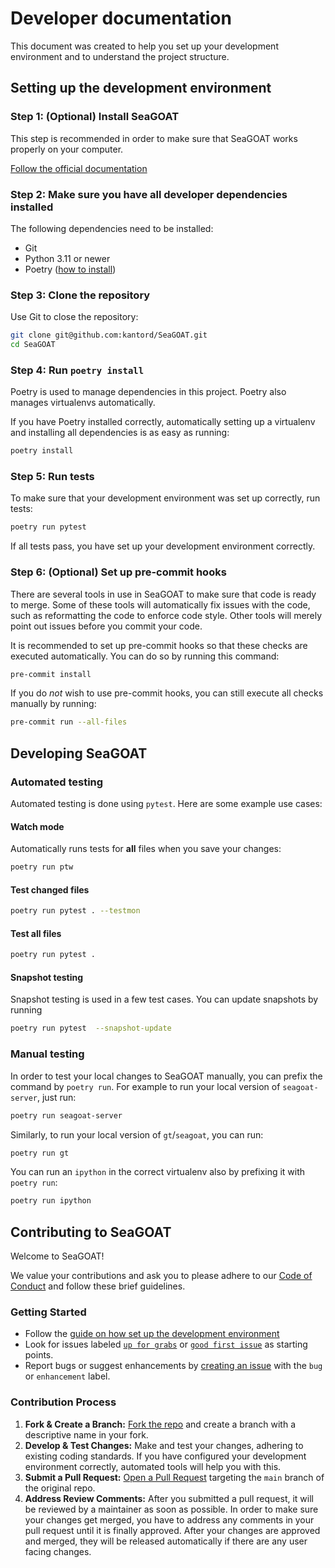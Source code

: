 # Developer documentation

This document was created to help you set up your development environment
and to understand the project structure.

## Setting up the development environment

### Step 1: (Optional) Install SeaGOAT

This step is recommended in order to make sure that SeaGOAT works properly
on your computer.

[Follow the official documentation](index.md#install-seagoat)

### Step 2: Make sure you have all developer dependencies installed

The following dependencies need to be installed:

* Git
* Python 3.11 or newer
* Poetry ([how to install](https://python-poetry.org/docs/#installation))

### Step 3: Clone the repository

Use Git to close the repository:

```bash
git clone git@github.com:kantord/SeaGOAT.git
cd SeaGOAT
```

### Step 4: Run `poetry install`

Poetry is used to manage dependencies in this project. Poetry also manages
virtualenvs automatically.

If you have Poetry installed correctly, automatically setting up a virtualenv
and installing all dependencies is as easy as running:

```bash
poetry install
```

### Step 5: Run tests

To make sure that your development environment was set up correctly, run
tests:

```bash
poetry run pytest
```

If all tests pass, you have set up your development environment correctly.

### Step 6: (Optional) Set up pre-commit hooks

There are several tools in use in SeaGOAT to make sure that code is ready to
merge. Some of these tools will automatically fix issues with the code, such
as reformatting the code to enforce code style. Other tools will merely point
out issues before you commit your code.

It is recommended to set up pre-commit hooks so that these checks are
executed automatically. You can do so by running this command:

```bash
pre-commit install
```

If you do *not* wish to use pre-commit hooks, you can still execute all
checks manually by running:

```bash
pre-commit run --all-files
```

## Developing SeaGOAT

### Automated testing

Automated testing is done using `pytest`. Here are some example use cases:

#### Watch mode

Automatically runs tests for **all** files when you save your changes:

```bash
poetry run ptw
```

#### Test changed files

```bash
poetry run pytest . --testmon
```

#### Test all files

```bash
poetry run pytest .
```

#### Snapshot testing

Snapshot testing is used in a few test cases.
You can update snapshots by running

```bash
poetry run pytest  --snapshot-update
```

### Manual testing

In order to test your local changes to SeaGOAT manually, you can prefix
the command by `poetry run`. For example to run your local
version of `seagoat-server`, just run:

```bash
poetry run seagoat-server
```

Similarly, to run your local version of `gt`/`seagoat`, you can run:

```bash
poetry run gt
```

You can run an `ipython` in the correct virtualenv also by prefixing it
with `poetry run`:

```bash
poetry run ipython
```

## Contributing to SeaGOAT

Welcome to SeaGOAT!

We value your contributions and ask you to please adhere to
our
[Code of Conduct](https://github.com/kantord/SeaGOAT/blob/main/CODE_OF_CONDUCT.md)
and follow these brief guidelines.

### Getting Started

* Follow the
  [guide on how set up the development environment](https://kantord.github.io/SeaGOAT/latest/developer/#setting-up-the-development-environment)
* Look for issues labeled
  [`up for grabs`](https://github.com/kantord/SeaGOAT/issues?q=is%3Aopen+is%3Aissue+label%3A%22up+for+grabs%22)
  or
  [`good first issue`](https://github.com/kantord/SeaGOAT/issues?q=is%3Aopen+is%3Aissue+label%3A%22good+first+issue%22)
  as starting points.
* Report bugs or suggest enhancements by
  [creating an issue](https://github.com/kantord/SeaGOAT/issues/new)
  with the `bug` or `enhancement` label.

### Contribution Process

1. **Fork & Create a Branch:**
   [Fork the repo](https://docs.github.com/en/get-started/quickstart/fork-a-repo)
   and create a branch with a descriptive name in your fork.
2. **Develop & Test Changes:** Make and test your changes, adhering to existing
   coding standards. If you have configured your development environment
   correctly, automated tools will help you with this.
3. **Submit a Pull Request:**
   [Open a Pull Request](https://docs.github.com/en/pull-requests/collaborating-with-pull-requests/proposing-changes-to-your-work-with-pull-requests/creating-a-pull-request)
   targeting the `main` branch of the original repo.
4. **Address Review Comments:** After you submitted a pull request, it will
   be reviewed by a maintainer as soon as possible. In order to make sure
   your changes get merged, you have to address any comments in your pull
   request until it is finally approved. After your changes are approved and
   merged, they will be released automatically if there are any user facing
   changes.
